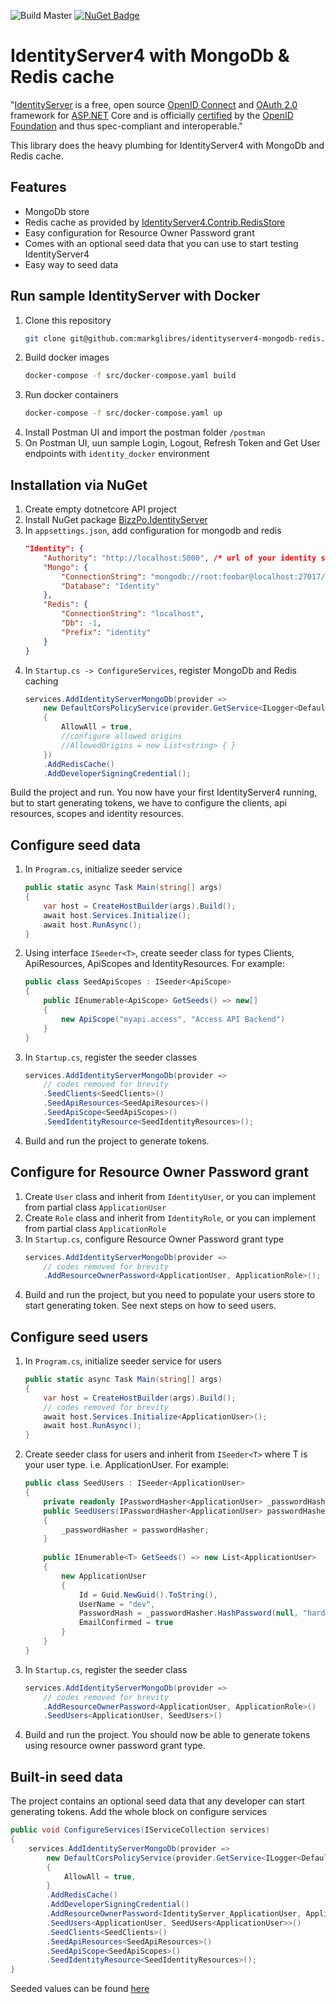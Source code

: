 
![Build Master](https://github.com/markglibres/identityserver4-mongodb-redis/workflows/Build%20Master/badge.svg?branch=master) [![NuGet Badge](https://buildstats.info/nuget/BizzPo.IdentityServer)](https://www.nuget.org/packages/BizzPo.IdentityServer/)

# IdentityServer4 with MongoDb & Redis cache
"[IdentityServer](https://github.com/IdentityServer/IdentityServer4) is a free, open source [OpenID Connect](http://openid.net/connect/) and [OAuth 2.0](https://tools.ietf.org/html/rfc6749) framework for [ASP.NET](http://asp.net/) Core and is officially [certified](https://openid.net/certification/) by the [OpenID Foundation](https://openid.net/) and thus spec-compliant and interoperable."

This library does the heavy plumbing for IdentityServer4 with MongoDb and Redis cache. 
## Features
* MongoDb store 
* Redis cache as provided by [IdentityServer4.Contrib.RedisStore](https://github.com/AliBazzi/IdentityServer4.Contrib.RedisStore)
* Easy configuration for Resource Owner Password grant
* Comes with an optional seed data that you can use to start testing IdentityServer4
* Easy way to seed data

## Run sample IdentityServer with Docker
1. Clone this repository
	```bash
	git clone git@github.com:markglibres/identityserver4-mongodb-redis.git
	```
2. Build docker images
	```bash
	docker-compose -f src/docker-compose.yaml build
	```
3. Run docker containers
	```bash
	docker-compose -f src/docker-compose.yaml up
	```
4. Install Postman UI and import the postman folder `/postman`
5. On Postman UI, uun sample Login, Logout, Refresh Token and Get User endpoints with `identity_docker` environment

## Installation via NuGet
1. Create empty dotnetcore API project
2. Install NuGet package [BizzPo.IdentityServer](https://www.nuget.org/packages/BizzPo.IdentityServer/)
3. In `appsettings.json`, add configuration for mongodb and redis
	```json
	"Identity": {
		"Authority": "http://localhost:5000", /* url of your identity server */
		"Mongo": {
			"ConnectionString": "mongodb://root:foobar@localhost:27017/?readPreference=primaryPreferred&appname=identityserver", /*connection string for your mongodb server*/
			"Database": "Identity"
		},
		"Redis": {
			"ConnectionString": "localhost",
			"Db": -1,
			"Prefix": "identity"
		}
	}
	```
4. In `Startup.cs -> ConfigureServices`, register MongoDb and Redis caching
	```csharp
	services.AddIdentityServerMongoDb(provider =>
		new DefaultCorsPolicyService(provider.GetService<ILogger<DefaultCorsPolicyService>>())
		{
			AllowAll = true,
			//configure allowed origins
			//AllowedOrigins = new List<string> { }
		})
		.AddRedisCache()
		.AddDeveloperSigningCredential();
	```	
Build the project and run. You now have your first IdentityServer4 running, but to start generating tokens, we have to configure the clients, api resources, scopes and identity resources.

## Configure seed data
1. In `Program.cs`, initialize seeder service
	```csharp
	public static async Task Main(string[] args)
	{
		var host = CreateHostBuilder(args).Build();
		await host.Services.Initialize();
		await host.RunAsync();
	}
	```
2. Using interface `ISeeder<T>`, create seeder class for types Clients, ApiResources, ApiScopes and IdentityResources. For example:
	```csharp
	public class SeedApiScopes : ISeeder<ApiScope>
	{
		public IEnumerable<ApiScope> GetSeeds() => new[]
		{
			new ApiScope("myapi.access", "Access API Backend")
		}
	}
	```
3.  In `Startup.cs`, register the seeder classes
	```csharp
	services.AddIdentityServerMongoDb(provider =>
		// codes removed for brevity
		.SeedClients<SeedClients>()
		.SeedApiResources<SeedApiResources>()
		.SeedApiScope<SeedApiScopes>()
		.SeedIdentityResource<SeedIdentityResources>();
	```
4. Build and run the project to generate tokens.

## Configure for Resource Owner Password grant
1. Create `User` class and inherit from `IdentityUser`, or you can implement from partial class `ApplicationUser`
2. Create `Role` class and inherit from `IdentityRole`, or you can implement from partial class `ApplicationRole`
3. In `Startup.cs`, configure Resource Owner Password grant type
	```csharp
	services.AddIdentityServerMongoDb(provider =>
		// codes removed for brevity
		.AddResourceOwnerPassword<ApplicationUser, ApplicationRole>();
	```
4. Build and run the project, but you need to populate your users store to start generating token. See next steps on how to seed users.

## Configure seed users
1. In `Program.cs`, initialize seeder service for users
	```csharp
	public static async Task Main(string[] args)
	{
		var host = CreateHostBuilder(args).Build();
		// codes removed for brevity
		await host.Services.Initialize<ApplicationUser>();
		await host.RunAsync();
	}
	```
2. Create seeder class for users and inherit from `ISeeder<T>` where T is your user type. i.e. ApplicationUser. For example:
	```csharp
	public class SeedUsers : ISeeder<ApplicationUser>
	{
		private readonly IPasswordHasher<ApplicationUser> _passwordHasher;
		public SeedUsers(IPasswordHasher<ApplicationUser> passwordHasher)
		{
			_passwordHasher = passwordHasher;
		}
		
		public IEnumerable<T> GetSeeds() => new List<ApplicationUser>
		{
			new ApplicationUser
			{
				Id = Guid.NewGuid().ToString(),
				UserName = "dev",
				PasswordHash = _passwordHasher.HashPassword(null, "hardtoguess"),
				EmailConfirmed = true
			}
		}
	}
	```
3. In `Startup.cs`, register the seeder class
	```csharp
	services.AddIdentityServerMongoDb(provider =>
		// codes removed for brevity
		.AddResourceOwnerPassword<ApplicationUser, ApplicationRole>()
		.SeedUsers<ApplicationUser, SeedUsers>()
	```
4.  Build and run the project. You should now be able to generate tokens using resource owner password grant type.

## Built-in seed data
The project contains an optional seed data that any developer can start generating tokens. Add the whole block on configure services
```csharp
public void ConfigureServices(IServiceCollection services)
{
	services.AddIdentityServerMongoDb(provider =>
		new DefaultCorsPolicyService(provider.GetService<ILogger<DefaultCorsPolicyService>>())
		{
			AllowAll = true,
		}
		.AddRedisCache()
		.AddDeveloperSigningCredential()
		.AddResourceOwnerPassword<IdentityServer_ApplicationUser, ApplicationRole>()
		.SeedUsers<ApplicationUser, SeedUsers<ApplicationUser>>()
		.SeedClients<SeedClients>()
		.SeedApiResources<SeedApiResources>()
		.SeedApiScope<SeedApiScopes>()
		.SeedIdentityResource<SeedIdentityResources>();
}
```

Seeded values can be found [here](https://github.com/markglibres/identityserver4-mongodb-redis/tree/master/src/IdentityServer/Seeders)
